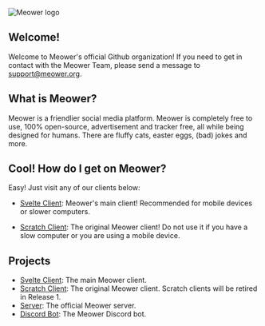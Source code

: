 ![Meower logo](https://meower.org/assets/logo.svg)
## Welcome!
Welcome to Meower's official Github organization! If you need to get in contact with the Meower Team, please send a message to support@meower.org.

## What is Meower?
Meower is a friendlier social media platform. Meower is completely free to use, 100% open-source, advertisement and tracker free, all
while being designed for humans. There are fluffy cats, easter eggs, (bad) jokes and more. 

## Cool! How do I get on Meower?
Easy! Just visit any of our clients below:
- [Svelte Client](https://app.meower.org/): Meower's main client! Recommended for mobile devices or slower computers.

- [Scratch Client](https://old.meower.org/): The original Meower client! Do not use it if you have a slow computer or you are using a mobile device.

## Projects
- [Svelte Client](https://github.com/meower-media-co/Meower-Svelte): The main Meower client.
- [Scratch Client](https://github.com/meower-media-co/Meower-Vanilla): The original Meower client. Scratch clients will be retired in Release 1.
- [Server](https://github.com/meower-media-co/Meower-Server): The official Meower server.
- [Discord Bot](https://github.com/meower-media-co/Meower-Discord-Bot): The Meower Discord bot.
